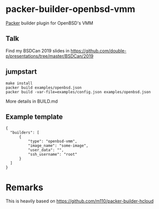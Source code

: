 # packer-builder-openbsd-vmm
[Packer](https://packer.io/) builder plugin for OpenBSD's VMM

## Talk
Find my BSDCan 2019 slides in https://github.com/double-p/presentations/tree/master/BSDCan/2019

## jumpstart
```
make install
packer build examples/openbsd.json
packer build -var-file=examples/config.json examples/openbsd.json
```
More details in BUILD.md

## Example template

```
{
  "builders": [
      {
          "type": "openbsd-vmm",
          "image_name": "some-image",
          "user_data": "",
          "ssh_username": "root"
      }
  ]
}
```

# Remarks
This is heavily based on https://github.com/m110/packer-builder-hcloud
